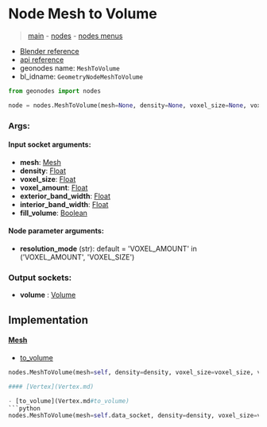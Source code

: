 # Node Mesh to Volume

> [main](../structure.md) - [nodes](nodes.md) - [nodes menus](nodes_menus.md)

- [Blender reference](https://docs.blender.org/manual/en/latest/modeling/geometry_nodes/mesh/mesh_to_volume.html)
- [api reference](https://docs.blender.org/api/current/bpy.types.GeometryNodeMeshToVolume.html)
- geonodes name: `MeshToVolume`
- bl_idname: `GeometryNodeMeshToVolume`

```python
from geonodes import nodes

node = nodes.MeshToVolume(mesh=None, density=None, voxel_size=None, voxel_amount=None, exterior_band_width=None, interior_band_width=None, fill_volume=None, resolution_mode='VOXEL_AMOUNT')
```

### Args:

#### Input socket arguments:

- **mesh**: [Mesh](Mesh.md)
- **density**: [Float](Float.md)
- **voxel_size**: [Float](Float.md)
- **voxel_amount**: [Float](Float.md)
- **exterior_band_width**: [Float](Float.md)
- **interior_band_width**: [Float](Float.md)
- **fill_volume**: [Boolean](Boolean.md)

#### Node parameter arguments:

- **resolution_mode** (str): default = 'VOXEL_AMOUNT' in ('VOXEL_AMOUNT', 'VOXEL_SIZE')

### Output sockets:

- **volume** : [Volume](Volume.md)

## Implementation

#### [Mesh](Mesh.md)

 - [to_volume](Mesh.md#to_volume)
  ```python
  nodes.MeshToVolume(mesh=self, density=density, voxel_size=voxel_size, voxel_amount=voxel_amount, exterior_band_width=exterior_band_width, interior_band_width=interior_band_width, fill_volume=fill_volume, resolution_mode=resolution_mode  ```

#### [Vertex](Vertex.md)

 - [to_volume](Vertex.md#to_volume)
  ```python
  nodes.MeshToVolume(mesh=self.data_socket, density=density, voxel_size=voxel_size, voxel_amount=voxel_amount, exterior_band_width=exterior_band_width, interior_band_width=interior_band_width, fill_volume=fill_volume, resolution_mode=resolution_mode  ```

